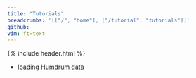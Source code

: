 ```yaml
---
title: "Tutorials"
breadcrumbs: '[["/", "home"], ["/tutorial", "tutorials"]]'
github: 
vim: ft=text
---
```


{% include header.html %}


* [loading Humdrum data](loading)



